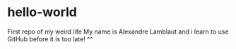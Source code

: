 # hello-world
First repo of my weird life
My name is Alexandre Lamblaut and i learn to use GitHub before it is too late! ^^
